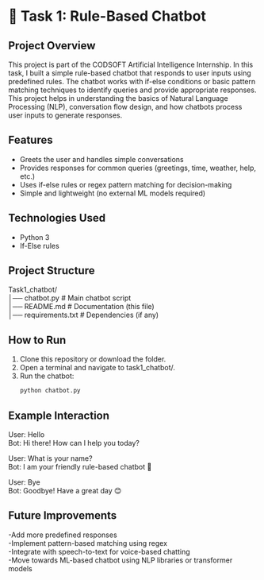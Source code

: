 # 🤖 Task 1: Rule-Based Chatbot

## Project Overview
This project is part of the CODSOFT Artificial Intelligence Internship. In this task, I built a simple rule-based chatbot that responds to user inputs using predefined rules. The chatbot works with if-else conditions or basic pattern matching techniques to identify queries and provide appropriate responses. This project helps in understanding the basics of Natural Language Processing (NLP), conversation flow design, and how chatbots process user inputs to generate responses.

## Features
- Greets the user and handles simple conversations  
- Provides responses for common queries (greetings, time, weather, help, etc.)  
- Uses if-else rules or regex pattern matching for decision-making  
- Simple and lightweight (no external ML models required)  

## Technologies Used
- Python 3  
- If-Else rules

## Project Structure
Task1_chatbot/                                                                                                                           
│── chatbot.py # Main chatbot script                                                                                                                            
│── README.md # Documentation (this file)                                                                                                                        
│── requirements.txt # Dependencies (if any)

## How to Run
1. Clone this repository or download the folder.  
2. Open a terminal and navigate to task1_chatbot/.  
3. Run the chatbot:  
   ```bash
   python chatbot.py
   
## Example Interaction
User: Hello  
Bot: Hi there! How can I help you today?  

User: What is your name?  
Bot: I am your friendly rule-based chatbot 🤖  

User: Bye  
Bot: Goodbye! Have a great day 😊

## Future Improvements
-Add more predefined responses                                                                                                       
-Implement pattern-based matching using regex                                                                             
-Integrate with speech-to-text for voice-based chatting                                                                                  
-Move towards ML-based chatbot using NLP libraries or transformer models




